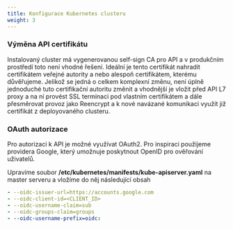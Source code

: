 ```yaml
---
title: Konfigurace Kubernetes clusteru
weight: 3
---
```


### Výměna API certifikátu
Instalovaný cluster má vygenerovanou self-sign CA pro API a v produkčním prostředí toto není vhodné řešení. Ideální je tento certifikát nahradit certifikátem veřejné autority a nebo alespoň certifikátem, kterému důvěřujeme. Jelikož se jedná o celkem komplexní změnu, není úplně jednoduché tuto certifikační autoritu změnit a vhodnější je vložit před API L7 proxy a na ní provést SSL terminaci pod vlastním certifikátem a dále přesměrovat provoz jako Reencrypt a k nové navázané komunikaci využít již certifikát z deployovaného clusteru.

### OAuth autorizace
Pro autorizaci k API je možné využívat OAuth2. Pro inspiraci použijeme providera Google, který umožnuje poskytnout OpenID pro ověřování uživatelů.

Upravíme soubor **/etc/kubernetes/manifests/kube-apiserver.yaml** na master serveru a vložíme do něj následující obsah
```yaml
- --oidc-issuer-url=https://accounts.google.com
- --oidc-client-id=<CLIENT_ID>
- --oidc-username-claim=sub
- --oidc-groups-claim=groups
- --oidc-username-prefix=oidc:
```

